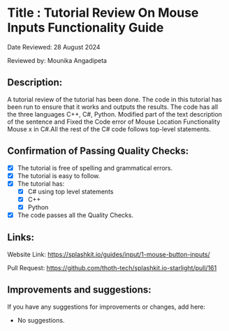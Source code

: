 # Title : Tutorial Review On Mouse Inputs Functionality Guide


Date Reviewed: 28 August 2024

Reviewed by: Mounika Angadipeta

## Description:
A tutorial review of the tutorial has been done. The code in this tutorial has been run to ensure that it works and outputs the results. The code has all the three languages C++, C#, Python. Modified part of the text description of the sentence and Fixed the Code error of Mouse Location Functionality Mouse x in C#.All the rest of the C# code follows top-level statements.

## Confirmation of Passing Quality Checks:

- [x] The tutorial is free of spelling and grammatical errors.
- [x] The tutorial is easy to follow.
- [x] The tutorial has:
  - [x] C# using top level statements
  - [x] C++
  - [x] Python
- [x] The code passes all the Quality Checks.

## Links:

Website Link: https://splashkit.io/guides/input/1-mouse-button-inputs/

Pull Request: https://github.com/thoth-tech/splashkit.io-starlight/pull/161

## Improvements and suggestions:

If you have any suggestions for improvements or changes, add here:
- No suggestions.
